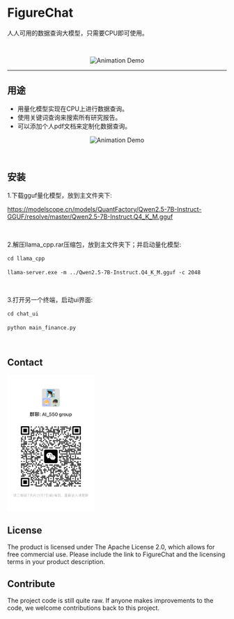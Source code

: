 
# FigureChat
人人可用的数据查询大模型，只需要CPU即可使用。

<br>

<div>
	<p align="center">
  <img alt="Animation Demo" src="https://github.com/elenalulu/FigureChat/blob/main/docs/logo.png" width="660" />
  </p>
</div>

-----------------

## 用途

- 用量化模型实现在CPU上进行数据查询。
- 使用关键词查询来搜索所有研究报告。
- 可以添加个人pdf文档来定制化数据查询。


<div>
	<p align="center">
  <img alt="Animation Demo" src="https://github.com/elenalulu/FigureChat/blob/main/docs/ui.png" width="660" />
  </p>
</div>

<br>

## 安装

1.下载gguf量化模型，放到主文件夹下: 

https://modelscope.cn/models/QuantFactory/Qwen2.5-7B-Instruct-GGUF/resolve/master/Qwen2.5-7B-Instruct.Q4_K_M.gguf

<br>

2.解压llama_cpp.rar压缩包，放到主文件夹下；并启动量化模型:

```shell
cd llama_cpp

llama-server.exe -m ../Qwen2.5-7B-Instruct.Q4_K_M.gguf -c 2048
```
<br>

3.打开另一个终端，启动ui界面:

```shell
cd chat_ui

python main_finance.py
```

<br>

## Contact

<img src="docs/wechat.jpg" width="200" />


## License

The product is licensed under The Apache License 2.0, which allows for free commercial use. Please include the link to FigureChat and the licensing terms in your product description.


## Contribute

The project code is still quite raw. If anyone makes improvements to the code, we welcome contributions back to this project.